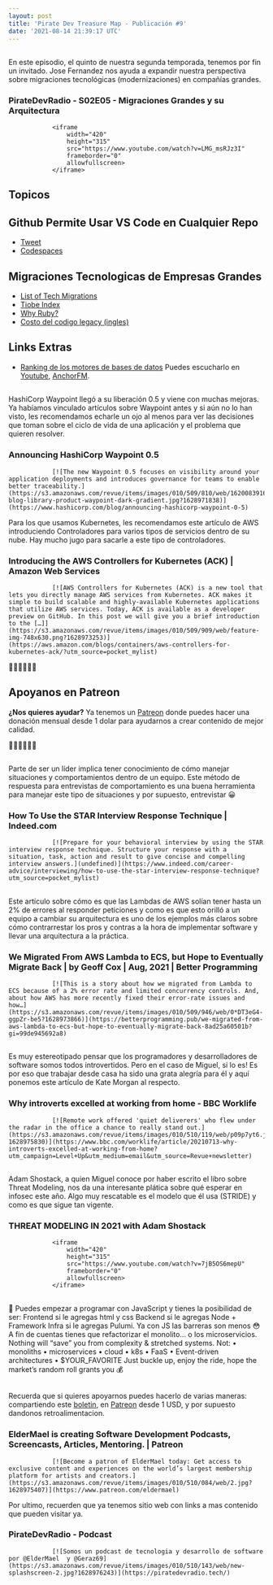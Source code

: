 ```yaml
---
layout: post
title: 'Pirate Dev Treasure Map - Publicación #9'
date: '2021-08-14 21:39:17 UTC'
---
```

## 
En este episodio, el quinto de nuestra segunda temporada, tenemos por fin un invitado. Jose Fernandez nos ayuda a expandir nuestra perspectiva sobre migraciones tecnológicas (modernizaciones) en compañías grandes.
### PirateDevRadio - S02E05 - Migraciones Grandes y su Arquitectura
                <iframe 
                    width="420" 
                    height="315" 
                    src="https://www.youtube.com/watch?v=LMG_msRJz3I" 
                    frameborder="0" 
                    allowfullscreen>
                </iframe>
## Topicos

## Github Permite Usar VS Code en Cualquier Repo

* [Tweet](https://twitter.com/github/status/1425505817827151872)
* [Codespaces](https://github.blog/2021-08-11-githubs-engineering-team-moved-codespaces/)

## Migraciones Tecnologicas de Empresas Grandes

* [List of Tech Migrations](https://github.com/kokizzu/list-of-tech-migrations/blob/main/README.md?utm_source=pocket_mylist)
* [Tiobe Index](https://www.tiobe.com/tiobe-index/)
* [Why Ruby?](https://blog.codinghorror.com/why-ruby/)
* [Costo del codigo legacy (ingles)](https://www.zdnet.com/article/legacy-it-saving-money-by-holding-onto-old-tech-is-costing-us-all-billions/)

## Links Extras

* [Ranking de los motores de bases de datos](https://db-engines.com/en/ranking)
Puedes escucharlo en [Youtube](https://www.youtube.com/channel/UCIQ_yengMK59I2bsL3443sg), [AnchorFM](https://anchor.fm/pirate-dev-radio).
## 
HashiCorp Waypoint llegó a su liberación 0.5 y viene con muchas mejoras. Ya habíamos vinculado artículos sobre Waypoint antes y si aún no lo han visto, les recomendamos echarle un ojo al menos para ver las decisiones que toman sobre el ciclo de vida de una aplicación y el problema que quieren resolver.
### Announcing HashiCorp Waypoint 0.5
                [![The new Waypoint 0.5 focuses on visibility around your application deployments and introduces governance for teams to enable better traceability.](https://s3.amazonaws.com/revue/items/images/010/509/810/web/1620083916-blog-library-product-waypoint-dark-gradient.jpg?1628971838)](https://www.hashicorp.com/blog/announcing-hashicorp-waypoint-0-5)
                
Para los que usamos Kubernetes, les recomendamos este artículo de AWS introduciendo Controladores para varios tipos de servicios dentro de su nube. Hay mucho jugo para sacarle a este tipo de controladores.
### Introducing the AWS Controllers for Kubernetes (ACK) | Amazon Web Services
                [![AWS Controllers for Kubernetes (ACK) is a new tool that lets you directly manage AWS services from Kubernetes. ACK makes it simple to build scalable and highly-available Kubernetes applications that utilize AWS services. Today, ACK is available as a developer preview on GitHub. In this post we will give you a brief introduction to the […]](https://s3.amazonaws.com/revue/items/images/010/509/909/web/feature-img-748x630.png?1628973253)](https://aws.amazon.com/blogs/containers/aws-controllers-for-kubernetes-ack/?utm_source=pocket_mylist)
                
🏴‍☠️🏴‍☠️🏴‍☠️

## Apoyanos en Patreon

**¿Nos quieres ayudar?** Ya tenemos un [Patreon](https://www.patreon.com/eldermael) donde puedes hacer una donación mensual desde 1 dolar para ayudarnos a crear contenido de mejor calidad.

🏴‍☠️🏴‍☠️🏴‍☠️
## 
Parte de ser un líder implica tener conocimiento de cómo manejar situaciones y comportamientos dentro de un equipo. Este método de respuesta para entrevistas de comportamiento es una buena herramienta para manejar este tipo de situaciones y por supuesto, entrevistar 😀
### How To Use the STAR Interview Response Technique | Indeed.com
                [![Prepare for your behavioral interview by using the STAR interview response technique. Structure your response with a situation, task, action and result to give concise and compelling interview answers.](undefined)](https://www.indeed.com/career-advice/interviewing/how-to-use-the-star-interview-response-technique?utm_source=pocket_mylist)
                
## 
Este artículo sobre cómo es que las Lambdas de AWS solían tener hasta un 2% de errores al responder peticiones y como es que esto orilló a un equipo a cambiar su arquitectura es uno de los ejemplos más claros sobre cómo contrarrestar los pros y contras a la hora de implementar software y llevar una arquitectura a la práctica.
### We Migrated From AWS Lambda to ECS, but Hope to Eventually Migrate Back | by Geoff Cox | Aug, 2021 | Better Programming
                [![This is a story about how we migrated from Lambda to ECS because of a 2% error rate and limited concurrency controls. And, about how AWS has more recently fixed their error-rate issues and how…](https://s3.amazonaws.com/revue/items/images/010/509/946/web/0*DT3eG4-ggpZr-be5?1628973866)](https://betterprogramming.pub/we-migrated-from-aws-lambda-to-ecs-but-hope-to-eventually-migrate-back-8ad25a60501b?gi=99de945692a8)
                
## 
Es muy estereotipado pensar que los programadores y desarrolladores de software somos todos introvertidos. Pero en el caso de Miguel, si lo es! Es por eso que trabajar desde casa ha sido una grata alegría para él y aquí ponemos este artículo de Kate Morgan al respecto.
### Why introverts excelled at working from home - BBC Worklife
                [![Remote work offered 'quiet deliverers' who flew under the radar in the office a chance to really stand out.](https://s3.amazonaws.com/revue/items/images/010/510/119/web/p09p7yt6.jpg?1628975830)](https://www.bbc.com/worklife/article/20210713-why-introverts-excelled-at-working-from-home?utm_campaign=Level+Up&utm_medium=email&utm_source=Revue+newsletter)
                
## 
Adam Shostack, a quien Miguel conoce por haber escrito el libro sobre Threat Modeling, nos da una interesante plática sobre qué esperar en infosec este año. Algo muy rescatable es el modelo que él usa (STRIDE) y como es que sigue tan vigente.
### THREAT MODELING IN 2021 with Adam Shostack
                <iframe 
                    width="420" 
                    height="315" 
                    src="https://www.youtube.com/watch?v=7jB5OS6mepU" 
                    frameborder="0" 
                    allowfullscreen>
                </iframe>
## 
🤷
Puedes empezar a programar con JavaScript y tienes la posibilidad de ser: Frontend si le agregas html y css Backend si le agregas Node + Framework Infra si le agregas Pulumi. Ya con JS las barreras son menos 😳
A fin de cuentas tienes que refactorizar el monolito... o los microservicios.
Nothing will “save” you from complexity & stretched systems. Not: • monoliths • microservices • cloud • k8s • FaaS • Event-driven architectures • $YOUR\_FAVORITE Just buckle up, enjoy the ride, hope the market’s random roll grants you 💰
## 
Recuerda que si quieres apoyarnos puedes hacerlo de varias maneras: compartiendo este [boletin](http://treasuremap.piratedevradio.tech/), en [Patreon](https://www.patreon.com/eldermael) desde 1 USD, y por supuesto dandonos retroalimentacion.
### ElderMael is creating Software Development Podcasts, Screencasts, Articles, Mentoring. | Patreon
                [![Become a patron of ElderMael today: Get access to exclusive content and experiences on the world’s largest membership platform for artists and creators.](https://s3.amazonaws.com/revue/items/images/010/510/084/web/2.jpg?1628975407)](https://www.patreon.com/eldermael)
                
Por ultimo, recuerden que ya tenemos sitio web con links a mas contenido que pueden visitar ya.
### PirateDevRadio - Podcast
                [![Somos un podcast de tecnologia y desarrollo de software por @ElderMael  y @Geraz69](https://s3.amazonaws.com/revue/items/images/010/510/143/web/new-splashscreen-2.jpg?1628976243)](https://piratedevradio.tech/)
                
        